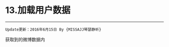 # 13.加载用户数据
---
```objc
Update更新：2016年6月15日 By {MISSAJJ琴瑟静听} 
```

获取到的微博数据内

```swift 

```


```swift 

```